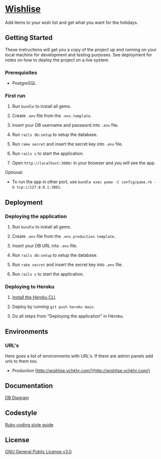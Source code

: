 # [Wishlise](http://wishlise.vchkhr.com/)

Add items to your wish list and get what you want for the holidays.

## Getting Started

These instructions will get you a copy of the project up and running on your local machine for development and testing purposes. See deployment for notes on how to deploy the project on a live system.


### Prerequisites

- PostgreSQL

### First run

1. Run `bundle` to install all gems.

1. Create `.env` file from the `.env.template`.

1. Insert your DB username and password into `.env` file.

1. Run `rails db:setup` to setup the database.

1. Run `rake secret` and insert the secret key into `.env` file.

1. Run `rails s` to start the application.

1. Open `http://localhost:3000/` in your browser and you will see the app.

Optional:

- To run the app in other port, use `bundle exec puma -C config/puma.rb -b tcp://127.0.0.1:3001`.

## Deployment

### Deploying the application

1. Run `bundle` to install all gems.

1. Create `.env` file from the `.env.production.template`.

1. Insert your DB URL into `.env` file.

1. Run `rails db:setup` to setup the database.

1. Run `rake secret` and insert the secret key into `.env` file.

1. Run `rails s` to start the application.


### Deploying to Heroku

1. [Install the Heroku CLI](https://devcenter.heroku.com/articles/heroku-cli#install-the-heroku-cli).

1. Deploy by running `git push heroku main`.

1. Do all steps from "Deploying the application" in Heroku.

## Environments

### URL's
Here goes a list of environments with URL's. If there are admin panels add urls to them too.

* Production [http://wishlise.vchkhr.com/](http://wishlise.vchkhr.com/)

## Documentation

[DB Diagram](https://dbdiagram.io/d/6277c8227f945876b6d7bf3b)

## Codestyle

[Ruby coding style guide](https://github.com/rubocop-hq/ruby-style-guide)


## License

[GNU General Public License v3.0](LICENSE)
